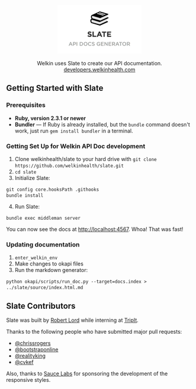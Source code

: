 <p align="center">
  <img src="https://raw.githubusercontent.com/lord/img/master/logo-slate.png" alt="Slate: API Documentation Generator" width="226">
</p>

<p align="center">Welkin uses Slate to create our API documentation. <a href="https://developers.welkinhealth.com">developers.welkinhealth.com</a></p>

Getting Started with Slate
------------------------------

### Prerequisites

 - **Ruby, version 2.3.1 or newer**
 - **Bundler** — If Ruby is already installed, but the `bundle` command doesn't work, just run `gem install bundler` in a terminal.

### Getting Set Up for Welkin API Doc development

1. Clone welkinhealth/slate to your hard drive with `git clone https://github.com/welkinhealth/slate.git`
2. `cd slate`
3. Initialize Slate:
```shell
git config core.hooksPath .githooks
bundle install
```
4. Run Slate:
```shell
bundle exec middleman server
```

You can now see the docs at [http://localhost:4567](http://localhost:4567). Whoa! That was fast!

### Updating documentation

1. `enter_welkin_env`
2. Make changes to okapi files
3. Run the markdown generator:

```shell
python okapi/scripts/run_doc.py --target=docs.index > ../slate/source/index.html.md
```

Slate Contributors
------------------------------

Slate was built by [Robert Lord](https://lord.io) while interning at [TripIt](https://www.tripit.com/).

Thanks to the following people who have submitted major pull requests:

- [@chrissrogers](https://github.com/chrissrogers)
- [@bootstraponline](https://github.com/bootstraponline)
- [@realityking](https://github.com/realityking)
- [@cvkef](https://github.com/cvkef)

Also, thanks to [Sauce Labs](http://saucelabs.com) for sponsoring the development of the responsive styles.

